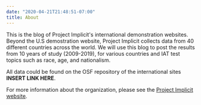 ```yaml
---
date: "2020-04-21T21:48:51-07:00"
title: About
---
```


This is the blog of Project Implicit's international demonstration websites. Beyond the U.S demostration website, Project Implicit collects data from 40 different countries across the world.
We will use this blog to post the results from 10 years of study (2009-2019), for various countries and IAT test topics such as race, age, and nationalism. 

All data could be found on the OSF repository of the international sites **INSERT LINK HERE**.

For more information about the organization, please see the [Project Implicit website](https://implicit.harvard.edu/implicit/).
